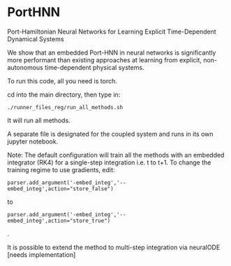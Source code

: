# PortHNN
Port-Hamiltonian Neural Networks for Learning Explicit Time-Dependent Dynamical Systems

We show that an embedded Port-HNN in neural networks is significantly more performant than existing approaches at learning from explicit, non-autonomous time-dependent physical systems.

To run this code, all you need is torch.

cd into the main directory, then type in:

```
./runner_files_reg/run_all_methods.sh 
```

It will run all methods.

A separate file is designated for the coupled system and runs in its own jupyter notebook.


Note: The default configuration will train all the methods with an embedded integrator (RK4) for a single-step integration i.e. t to t+1. To change the training regime to use gradients, edit:

```
parser.add_argument('-embed_integ','--embed_integ',action="store_false")
```

to

```
parser.add_argument('-embed_integ','--embed_integ',action="store_true")
```

.

It is possible to extend the method to multi-step integration via neuralODE [needs implementation]


